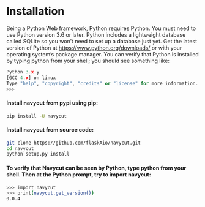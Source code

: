# Installation
Being a Python Web framework, Python requires Python. You must need to use Python version 3.6 or later. Python includes a lightweight database called SQLite so you won’t need to set up a database just yet. Get the latest version of Python at <a href="https://www.python.org/downloads/">https://www.python.org/downloads/</a> or with your operating system’s package manager. You can verify that Python is installed by typing python from your shell;
you should see something like:

```python
Python 3.x.y
[GCC 4.x] on linux
Type "help", "copyright", "credits" or "license" for more information.
>>>
```
#### Install navycut from pypi using pip:
```bash
pip install -U navycut
```
#### Install navycut from source code:
```bash
git clone https://github.com/flaskAio/navycut.git
cd navycut
python setup.py install 
```
#### To verify that Navycut can be seen by Python, type python from your shell. Then at the Python prompt, try to import navycut:
```bash
>>> import navycut
>>> print(navycut.get_version())
0.0.4
```